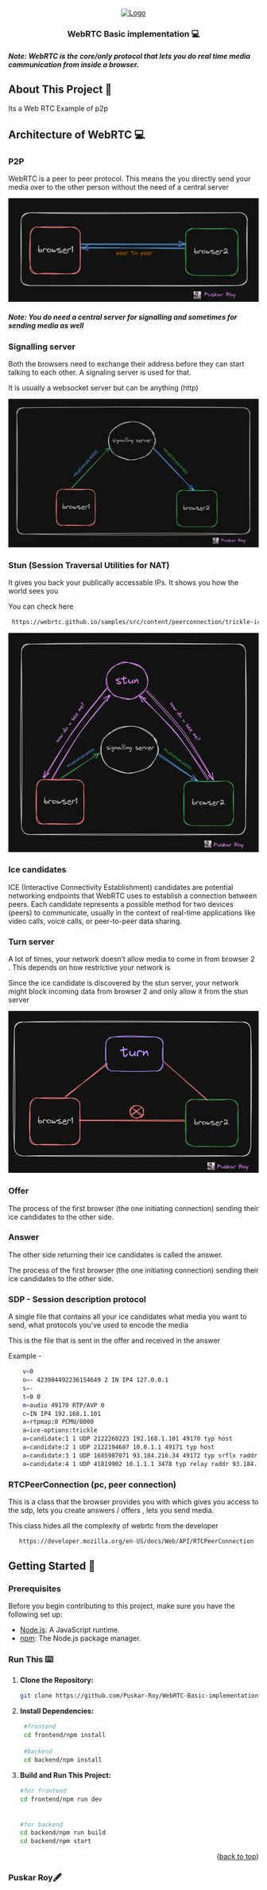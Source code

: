 <a name="readme-top"></a>

<br />
<div align="center">
  
 
<a href="https://github.com/Puskar-Roy/Attendance-System---Backend">
    <img src="https://webrtc.github.io/webrtc-org/assets/images/webrtc-logo-vert-retro-255x305.png" alt="Logo" width="120" height="150">
  </a>
  
<h3 align="center">WebRTC Basic implementation 💻 </h3>
  
</div>

##### Note: _WebRTC is the core/only protocol that lets you do real time media communication from inside a browser._

## About This Project 🌟

Its a Web RTC Example of p2p

## Architecture of WebRTC 💻

### P2P

WebRTC is a peer to peer protocol. This means the you directly send your media over to the other person without the need of a central server

![bingoctfgogreenlandingpage](./docs//assets/p2p.png)

##### Note: _You do need a central server for signalling and sometimes for sending media as well_


### Signalling server

Both the browsers need to exchange their address before they can start talking to each other. A signaling server is used for that.

It is usually a websocket server but can be anything (http)


![bingoctfgogreenlandingpage](./docs//assets/signallingserver.png)


### Stun (Session Traversal Utilities for NAT)

It gives you back your publically accessable IPs. It shows you how the world sees you

You can check here

```bash
 https://webrtc.github.io/samples/src/content/peerconnection/trickle-ice/
```


![bingoctfgogreenlandingpage](./docs//assets/stun.png)


### Ice candidates

ICE (Interactive Connectivity Establishment) candidates are potential networking endpoints that WebRTC uses to establish a connection between peers. Each candidate represents a possible method for two devices (peers) to communicate, usually in the context of real-time applications like video calls, voice calls, or peer-to-peer data sharing.


<!-- ![bingoctfgogreenlandingpage](./docs//assets/stun.png) -->


### Turn server

A lot of times, your network doesn’t allow media to come in from browser 2 . This depends on how restrictive your network is 

Since the ice candidate is discovered by the stun server, your network might block incoming data from browser 2 and only allow it from the stun server


![bingoctfgogreenlandingpage](./docs//assets/turn.png)


### Offer

The process of the first browser (the one initiating connection) sending their ice candidates to the other side.

### Answer

The other side returning their ice candidates is called the answer.

The process of the first browser (the one initiating connection) sending their ice candidates to the other side.

### SDP - Session description protocol

A single file that contains all your 
ice candidates
what media you want to send, what protocols you’ve used to encode the media

This is the file that is sent in the offer and received in the answer

Example - 
```bash
    v=0
    o=- 423904492236154649 2 IN IP4 127.0.0.1
    s=-
    t=0 0
    m=audio 49170 RTP/AVP 0
    c=IN IP4 192.168.1.101
    a=rtpmap:0 PCMU/8000
    a=ice-options:trickle
    a=candidate:1 1 UDP 2122260223 192.168.1.101 49170 typ host
    a=candidate:2 1 UDP 2122194687 10.0.1.1 49171 typ host
    a=candidate:3 1 UDP 1685987071 93.184.216.34 49172 typ srflx raddr     10.0.1.1 rport 49171
    a=candidate:4 1 UDP 41819902 10.1.1.1 3478 typ relay raddr 93.184.    216.34 rport 49172
```

### RTCPeerConnection (pc, peer connection)

This is a class that the browser provides you with which gives you access to the sdp, lets you create answers / offers , lets you send media.

This class hides all the complexity of webrtc from the developer

```bash
   https://developer.mozilla.org/en-US/docs/Web/API/RTCPeerConnection
```

## Getting Started 🚀

### Prerequisites

Before you begin contributing to this project, make sure you have the following set up:

- [Node.js](https://nodejs.org/): A JavaScript runtime.
- [npm](https://www.npmjs.com/): The Node.js package manager.




### Run This ⌨️

1. **Clone the Repository:**
   ```bash
   git clone https://github.com/Puskar-Roy/WebRTC-Basic-implementation
   ```
2. **Install Dependencies:**
   ```bash
    #frontend
    cd frontend/npm install

    #backend
    cd backend/npm install
   ```

3. **Build and Run This Project:**

   ```bash
   #for frontend
   cd frontend/npm run dev


   #for backend
   cd backend/npm run build
   cd backend/npm start
   ```



<p align="right">(<a href="#readme-top">back to top</a>)</p>

### Puskar Roy🖋️
